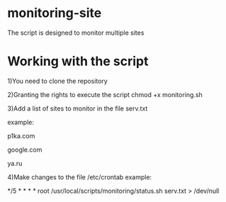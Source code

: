 # monitoring-site
The script is designed to monitor multiple sites

# Working with the script

1)You need to clone the repository

2)Granting the rights to execute the script chmod +x monitoring.sh

3)Add a list of sites to monitor in the file serv.txt

example:

p1ka.com

google.com

ya.ru

4)Make changes to the file /etc/crontab
example:

*/5     *       *       *       *       root    /usr/local/scripts/monitoring/status.sh serv.txt > /dev/null
